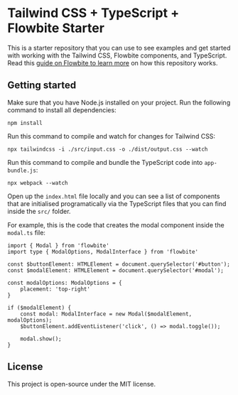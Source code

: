 # Tailwind CSS + TypeScript + Flowbite Starter

This is a starter repository that you can use to see examples and get started with working with the Tailwind CSS, Flowbite components, and TypeScript. Read this [guide on Flowbite to learn more](https://flowbite.com/docs/getting-started/typescript/) on how this repository works.

## Getting started

Make sure that you have Node.js installed on your project. Run the following command to install all dependencies:

```
npm install
```

Run this command to compile and watch for changes for Tailwind CSS:

```
npx tailwindcss -i ./src/input.css -o ./dist/output.css --watch
```

Run this command to compile and bundle the TypeScript code into `app-bundle.js`:

```
npx webpack --watch
```

Open up the `index.html` file locally and you can see a list of components that are initialised programatically via the TypeScript files that you can find inside the `src/` folder.

For example, this is the code that creates the modal component inside the `modal.ts` file:

```
import { Modal } from 'flowbite'
import type { ModalOptions, ModalInterface } from 'flowbite'

const $buttonElement: HTMLElement = document.querySelector('#button');
const $modalElement: HTMLElement = document.querySelector('#modal');

const modalOptions: ModalOptions = {
    placement: 'top-right'
}

if ($modalElement) {
    const modal: ModalInterface = new Modal($modalElement, modalOptions);
    $buttonElement.addEventListener('click', () => modal.toggle());
    
    modal.show();
}
```

## License

This project is open-source under the MIT license.
